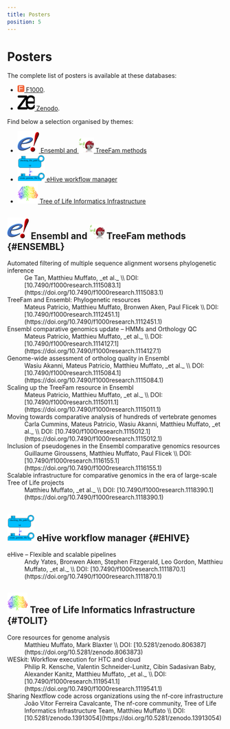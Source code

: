 ```yaml
---
title: Posters
position: 5
---
```


# Posters

The complete list of posters is available at these databases:

* [![icon](/assets/img/icon/f1000.png) F1000](https://f1000research.com/search?q=matthieu+muffato).
* [![icon](/assets/img/icon/zenodo.png) Zenodo](https://zenodo.org/search?q=metadata.creators.person_or_org.identifiers.identifier%3A%220000-0002-7860-3560%22&f=resource_type%3Aposter).

Find below a selection organised by themes:

* [![icon](/assets/img/icon/ensembl.png) Ensembl and ![icon](/assets/img/icon/treefam.png) TreeFam methods](#ENSEMBL)
* [![icon](/assets/img/icon/guihive.png) eHive workflow manager](#EHIVE)
* [![icon](/assets/img/icon/tol.png) Tree of Life Informatics Infrastructure](#TOLIT)

## ![icon](/assets/img/icon/ensembl.png) Ensembl and ![icon](/assets/img/icon/treefam.png) TreeFam methods {#ENSEMBL}

<dl>
<dt>Automated filtering of multiple sequence alignment worsens phylogenetic inference</dt>
<dd>
Ge Tan, Matthieu Muffato, _et al._ \\
DOI: [10.7490/f1000research.1115083.1](https://doi.org/10.7490/f1000research.1115083.1)
</dd>
<dt>TreeFam and Ensembl: Phylogenetic resources</dt>
<dd>
Mateus Patricio, Matthieu Muffato, Bronwen Aken, Paul Flicek \\
DOI: [10.7490/f1000research.1112451.1](https://doi.org/10.7490/f1000research.1112451.1)
</dd>
<dt>Ensembl comparative genomics update – HMMs and Orthology QC</dt>
<dd>
Mateus Patricio, Matthieu Muffato, _et al._ \\
DOI: [10.7490/f1000research.1114127.1](https://doi.org/10.7490/f1000research.1114127.1)
</dd>
<dt>Genome-wide assessment of ortholog quality in Ensembl</dt>
<dd>
Wasiu Akanni, Mateus Patricio, Matthieu Muffato, _et al._ \\
DOI: [10.7490/f1000research.1115084.1](https://doi.org/10.7490/f1000research.1115084.1)
</dd>
<dt>Scaling up the TreeFam resource in Ensembl</dt>
<dd>
Mateus Patricio, Matthieu Muffato, _et al._ \\
DOI: [10.7490/f1000research.1115011.1](https://doi.org/10.7490/f1000research.1115011.1)
</dd>
<dt>Moving towards comparative analysis of hundreds of vertebrate genomes</dt>
<dd>
Carla Cummins, Mateus Patricio, Wasiu Akanni, Matthieu Muffato, _et al._ \\
DOI: [10.7490/f1000research.1115012.1](https://doi.org/10.7490/f1000research.1115012.1)
</dd>
<dt>Inclusion of pseudogenes in the Ensembl comparative genomics resources</dt>
<dd>
Guillaume Giroussens, Matthieu Muffato, Paul Flicek \\
DOI: [10.7490/f1000research.1116155.1](https://doi.org/10.7490/f1000research.1116155.1)
</dd>
<dt>Scalable infrastructure for comparative genomics in the era of large-scale Tree of Life projects</dt>
<dd>
Matthieu Muffato, _et al._ \\
DOI: [10.7490/f1000research.1118390.1](https://doi.org/10.7490/f1000research.1118390.1)
</dd>
</dl>

## ![icon](/assets/img/icon/guihive.png) eHive workflow manager {#EHIVE}

<dl>
<dt>eHive – Flexible and scalable pipelines</dt>
<dd>
Andy Yates, Bronwen Aken, Stephen Fitzgerald, Leo Gordon, Matthieu Muffato, _et al._ \\
DOI: [10.7490/f1000research.1111870.1](https://doi.org/10.7490/f1000research.1111870.1)
</dd>
</dl>

## ![icon](/assets/img/icon/tol.png) Tree of Life Informatics Infrastructure {#TOLIT}

<dl>
<dt>Core resources for genome analysis</dt>
<dd>
Matthieu Muffato, Mark Blaxter \\
DOI: [10.5281/zenodo.806387](https://doi.org/10.5281/zenodo.8063873)
</dd>
<dt>WESkit: Workflow execution for HTC and cloud</dt>
<dd>
Philip R. Kensche, Valentin Schneider-Lunitz, Cibin Sadasivan Baby, Alexander Kanitz, Matthieu Muffato, _et al._ \\
DOI: [10.7490/f1000research.1119541.1](https://doi.org/10.7490/f1000research.1119541.1)
</dd>
<dt>Sharing Nextflow code across organizations using the nf-core infrastructure</dt>
<dd>
João Vitor Ferreira Cavalcante, The nf-core community, Tree of Life Informatics Infrastructure Team, Matthieu Muffato \\
DOI: [10.5281/zenodo.13913054](https://doi.org/10.5281/zenodo.13913054)
</dd>
</dl>

